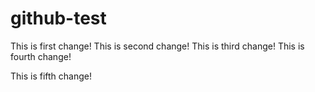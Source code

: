# github-test
This is first change!
This is second change!
This is third change!
This is fourth change!

This is fifth change!


